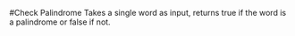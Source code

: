 #Check Palindrome
Takes a single word as input, returns true if the word is a palindrome or false if not.